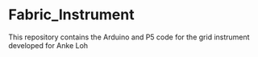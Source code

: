 # Fabric_Instrument
This repository contains the Arduino and P5 code for the grid instrument developed for Anke Loh
